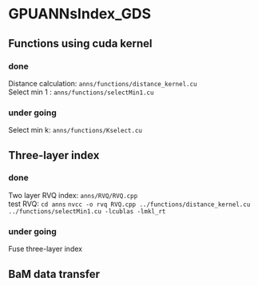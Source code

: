 # GPUANNsIndex_GDS

## Functions using cuda kernel  
### done
Distance calculation: `anns/functions/distance_kernel.cu`  
Select min 1 : `anns/functions/selectMin1.cu`  
  
### under going
Select min k: `anns/functions/Kselect.cu`  

## Three-layer index
### done
Two layer RVQ index: `anns/RVQ/RVQ.cpp`  
test RVQ: `cd anns` `nvcc -o rvq RVQ.cpp ../functions/distance_kernel.cu ../functions/selectMin1.cu -lcublas -lmkl_rt`  
  
### under going
Fuse three-layer index  

## BaM data transfer